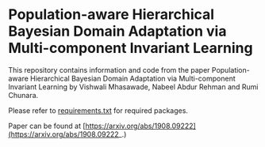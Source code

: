 # Population-aware Hierarchical Bayesian Domain Adaptation via Multi-component Invariant Learning
This repository contains information and code from the paper Population-aware Hierarchical Bayesian Domain Adaptation via Multi-component Invariant Learning by Vishwali Mhasawade, Nabeel Abdur Rehman and Rumi Chunara.


Please refer to [requirements.txt](./requirements.txt) for required packages.

Paper can be found at [https://arxiv.org/abs/1908.09222](https://arxiv.org/abs/1908.09222_.)



